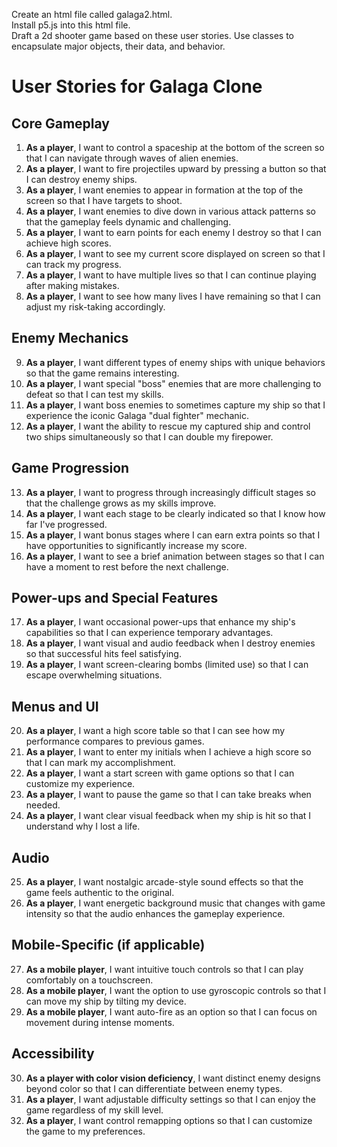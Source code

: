 Create an html file called galaga2.html.  
Install p5.js into this html file.   
Draft a 2d shooter game based on these user stories.
Use classes to encapsulate major objects, their data, and behavior.

# User Stories for Galaga Clone

## Core Gameplay

1. **As a player**, I want to control a spaceship at the bottom of the screen so that I can navigate through waves of alien enemies.
2. **As a player**, I want to fire projectiles upward by pressing a button so that I can destroy enemy ships.
3. **As a player**, I want enemies to appear in formation at the top of the screen so that I have targets to shoot.
4. **As a player**, I want enemies to dive down in various attack patterns so that the gameplay feels dynamic and challenging.
5. **As a player**, I want to earn points for each enemy I destroy so that I can achieve high scores.
6. **As a player**, I want to see my current score displayed on screen so that I can track my progress.
7. **As a player**, I want to have multiple lives so that I can continue playing after making mistakes.
8. **As a player**, I want to see how many lives I have remaining so that I can adjust my risk-taking accordingly.

## Enemy Mechanics

9. **As a player**, I want different types of enemy ships with unique behaviors so that the game remains interesting.
10. **As a player**, I want special "boss" enemies that are more challenging to defeat so that I can test my skills.
11. **As a player**, I want boss enemies to sometimes capture my ship so that I experience the iconic Galaga "dual fighter" mechanic.
12. **As a player**, I want the ability to rescue my captured ship and control two ships simultaneously so that I can double my firepower.

## Game Progression

13. **As a player**, I want to progress through increasingly difficult stages so that the challenge grows as my skills improve.
14. **As a player**, I want each stage to be clearly indicated so that I know how far I've progressed.
15. **As a player**, I want bonus stages where I can earn extra points so that I have opportunities to significantly increase my score.
16. **As a player**, I want to see a brief animation between stages so that I can have a moment to rest before the next challenge.

## Power-ups and Special Features

17. **As a player**, I want occasional power-ups that enhance my ship's capabilities so that I can experience temporary advantages.
18. **As a player**, I want visual and audio feedback when I destroy enemies so that successful hits feel satisfying.
19. **As a player**, I want screen-clearing bombs (limited use) so that I can escape overwhelming situations.

## Menus and UI

20. **As a player**, I want a high score table so that I can see how my performance compares to previous games.
21. **As a player**, I want to enter my initials when I achieve a high score so that I can mark my accomplishment.
22. **As a player**, I want a start screen with game options so that I can customize my experience.
23. **As a player**, I want to pause the game so that I can take breaks when needed.
24. **As a player**, I want clear visual feedback when my ship is hit so that I understand why I lost a life.

## Audio

25. **As a player**, I want nostalgic arcade-style sound effects so that the game feels authentic to the original.
26. **As a player**, I want energetic background music that changes with game intensity so that the audio enhances the gameplay experience.

## Mobile-Specific (if applicable)

27. **As a mobile player**, I want intuitive touch controls so that I can play comfortably on a touchscreen.
28. **As a mobile player**, I want the option to use gyroscopic controls so that I can move my ship by tilting my device.
29. **As a mobile player**, I want auto-fire as an option so that I can focus on movement during intense moments.

## Accessibility

30. **As a player with color vision deficiency**, I want distinct enemy designs beyond color so that I can differentiate between enemy types.
31. **As a player**, I want adjustable difficulty settings so that I can enjoy the game regardless of my skill level.
32. **As a player**, I want control remapping options so that I can customize the game to my preferences.
